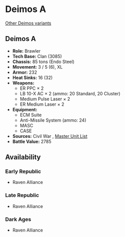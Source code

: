 # Deimos A 

[Other Deimos variants](../deimos.md) 

## Deimos A 

- **Role:** Brawler 
- **Tech Base:** Clan (3085) 
- **Chassis:** 85 tons (Endo Steel) 
- **Movement:** 3 / 5 (6), XL 
- **Armor:** 232 
- **Heat Sinks:** 16 (32) 
- **Weapons:** 
  - ER PPC × 2 
  - LB 10-X AC × 2 (ammo: 20 Standard, 20 Cluster) 
  - Medium Pulse Laser × 2 
  - ER Medium Laser × 2 
- **Equipment:** 
  - ECM Suite 
  - Anti-Missile System (ammo: 24) 
  - MASC 
  - CASE 
- **Sources:** Civil War , [Master Unit List](http://masterunitlist.info/Unit/Details/853/deimos-a) 
- **Battle Value:** 2785 

## Availability 

### Early Republic 

- Raven Alliance 

### Late Republic 

- Raven Alliance 

### Dark Ages 

- Raven Alliance 

